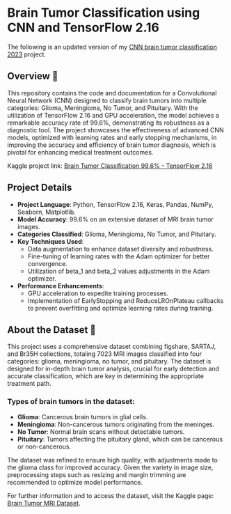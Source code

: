 # Brain Tumor Classification using CNN and TensorFlow 2.16

The following is an updated version of my [CNN brain tumor classification 2023](https://github.com/GusLovesMath/CNN_Brain_Tumor) project.

## Overview 🧠

This repository contains the code and documentation for a Convolutional Neural Network (CNN) designed to classify brain tumors into multiple categories: Glioma, Meningioma, No Tumor, and Pituitary. With the utilization of TensorFlow 2.16 and GPU acceleration, the model achieves a remarkable accuracy rate of 99.6%, demonstrating its robustness as a diagnostic tool. The project showcases the effectiveness of advanced CNN models, optimized with learning rates and early stopping mechanisms, in improving the accuracy and efficiency of brain tumor diagnosis, which is pivotal for enhancing medical treatment outcomes.

Kaggle project link: [Brain Tumor Classification 99.6% - TensorFlow 2.16](https://www.kaggle.com/code/guslovesmath/tumor-classification-99-6-tensorflow-2-16)

## Project Details 

- **Project Language**: Python, TensorFlow 2.16, Keras, Pandas, NumPy, Seaborn, Matplotlib.
- **Model Accuracy**: 99.6% on an extensive dataset of MRI brain tumor images.
- **Categories Classified**: Glioma, Meningioma, No Tumor, and Pituitary.
- **Key Techniques Used**:
  - Data augmentation to enhance dataset diversity and robustness.
  - Fine-tuning of learning rates with the Adam optimizer for better convergence.
  - Utilization of beta_1 and beta_2 values adjustments in the Adam optimizer.
- **Performance Enhancements**:
  - GPU acceleration to expedite training processes.
  - Implementation of EarlyStopping and ReduceLROnPlateau callbacks to prevent overfitting and optimize learning rates during training.

## About the Dataset 📁

This project uses a comprehensive dataset combining figshare, SARTAJ, and Br35H collections, totaling 7023 MRI images classified into four categories: glioma, meningioma, no tumor, and pituitary. The dataset is designed for in-depth brain tumor analysis, crucial for early detection and accurate classification, which are key in determining the appropriate treatment path.

### Types of brain tumors in the dataset:
- **Glioma**: Cancerous brain tumors in glial cells.
- **Meningioma**: Non-cancerous tumors originating from the meninges.
- **No Tumor**: Normal brain scans without detectable tumors.
- **Pituitary**: Tumors affecting the pituitary gland, which can be cancerous or non-cancerous.
  
The dataset was refined to ensure high quality, with adjustments made to the glioma class for improved accuracy. Given the variety in image size, preprocessing steps such as resizing and margin trimming are recommended to optimize model performance.

For further information and to access the dataset, visit the Kaggle page: [Brain Tumor MRI Dataset](https://www.kaggle.com/datasets/masoudnickparvar/brain-tumor-mri-dataset).
